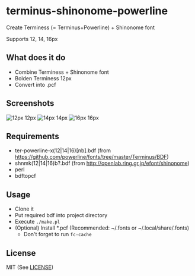 terminus-shinonome-powerline
============================

Create Terminess (= Terminus+Powerline) + Shinonome font

Supports 12, 14, 16px

## What does it do
* Combine Terminess + Shinonome font
* Bolden Terminess 12px
* Convert into .pcf

## Screenshots
![12px](https://raw.githubusercontent.com/wiki/suitougreentea/terminus-shinonome-powerline/12.png)
12px
![14px](https://raw.githubusercontent.com/wiki/suitougreentea/terminus-shinonome-powerline/14.png)
14px
![16px](https://raw.githubusercontent.com/wiki/suitougreentea/terminus-shinonome-powerline/16.png)
16px

## Requirements
* ter-powerline-x(12|14|16)[nb].bdf (from https://github.com/powerline/fonts/tree/master/Terminus/BDF)
* shnmk(12|14|16)b?.bdf (from http://openlab.ring.gr.jp/efont/shinonome)
* perl
* bdftopcf

## Usage
* Clone it
* Put required bdf into project directory
* Execute `./make.pl`
* (Optional) Install *.pcf (Recommended: ~/.fonts or ~/.local/share/.fonts)
  * Don't forget to run `fc-cache`

## License
MIT (See [LICENSE](LICENSE))
